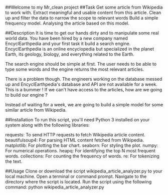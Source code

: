##Welcome to my Mr_clean project
##Task
Get some article from Wikipedia to work with.
Extract meaningful and usable content from this article.
Clean up and filter the data to narrow the scope to relevant words
Build a simple frequency model.
Analysing the article based on this model.

##Description
It is time to get our hands dirty and to manipulate some real world data. You have been hired by a new company named EncyclEarthpedia and your first task it build a search engine. EncyclEarthpedia is an online encyclopedia but specialized in the planet Earth, its geology, biology, and everything related to the Earth.

The search engine should be simple at first. The user needs to be able to type some words and the engine returns the most relevant articles.

There is a problem though. The engineers working on the database messed up and EncyclEarthpedia's database and API are not available for a week. This is a bummer ! If we can't have access to the articles, how are we going to build our engine ?

Instead of waiting for a week, we are going to build a simple model for some similar article from Wikipedia.

##Installation
To run this script, you'll need Python 3 installed on your system along with the following libraries:

requests: To send HTTP requests to fetch Wikipedia article content.
beautifulsoup4: For parsing HTML content fetched from Wikipedia.
matplotlib: For plotting the bar chart.
seaborn: For styling the plot.
numpy: For numerical operations.
heapq: For identifying the top N most frequent words.
collections: For counting the frequency of words.
re: For tokenizing the text.

##Usage
Clone or download the script wikipedia_article_analyzer.py to your local machine.
Open a terminal or command prompt.
Navigate to the directory where the script is located.
Run the script using the following command:
python wikipedia_article_analyzer.py